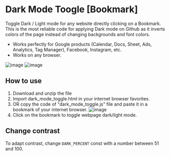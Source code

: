 # Dark Mode Toogle [Bookmark]
Toggle Dark / Light mode for any website directly clicking on a Bookmark. This is the most reliable code for applying Dark mode on Github as it inverts colors of the page instead of changing backgrounds and font colors.

- Works perfectly for Google products (Calendar, Docs, Sheet, Ads, Analytics, Tag Manager), Facebook, Instagram, etc. 
- Works on any browser.

![image](https://user-images.githubusercontent.com/45925914/232034180-23d6b02a-aeb4-499f-a79b-7e1bc5f844ef.png)
![image](https://user-images.githubusercontent.com/45925914/232034604-77242ebf-dc11-4aca-8414-3ba6157c5d62.png)

## How to use
1. Download and unzip the file
2. Import dark_mode_toggle.html in your internet browser favorites.
3. OR copy the code of "dark_mode_toggle.js" file and paste it in a bookmark of your internet browser. 
![image](https://user-images.githubusercontent.com/45925914/232036519-10dd8c27-2b9c-472a-ba50-9fdf61c35ef5.png)
2. Click on the bookmark to toggle webpage dark/light mode.

## Change contrast
To adapt contrast, change `DARK_PERCENT` const with a number between 51 and 100.
